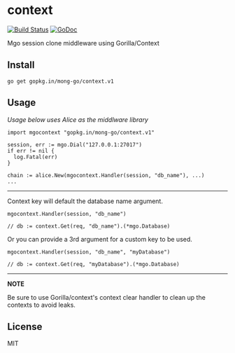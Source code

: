 # context

[![Build Status](https://travis-ci.org/mong-go/context.svg?branch=master)](https://travis-ci.org/mong-go/context)
[![GoDoc](https://godoc.org/gopkg.in/mong-go/context.v1?status.svg)](http://godoc.org/gopkg.in/mong-go/context.v1)

Mgo session clone middleware using Gorilla/Context

## Install

    go get gopkg.in/mong-go/context.v1

## Usage

*Usage below uses Alice as the middlware library*

    import mgocontext "gopkg.in/mong-go/context.v1"

    session, err := mgo.Dial("127.0.0.1:27017")
    if err != nil {
      log.Fatal(err)
    }

    chain := alice.New(mgocontext.Handler(session, "db_name"), ...)
    ...

---

Context key will default the database name argument.

    mgocontext.Handler(session, "db_name")

    // db := context.Get(req, "db_name").(*mgo.Database)

Or you can provide a 3rd argument for a custom key to be used.

    mgocontext.Handler(session, "db_name", "myDatabase")

    // db := context.Get(req, "myDatabase").(*mgo.Database)

---

__NOTE__

Be sure to use Gorilla/context's context clear handler to clean up the contexts to avoid leaks.

## License 

MIT
